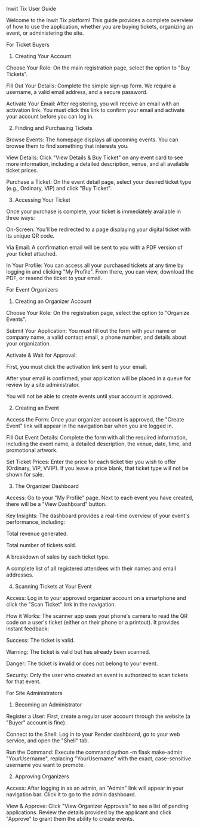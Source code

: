 Inwit Tix User Guide

Welcome to the Inwit Tix platform! This guide provides a complete overview of how to use the application, whether you are buying tickets, organizing an event, or administering the site.

For Ticket Buyers

1. Creating Your Account

Choose Your Role: On the main registration page, select the option to "Buy Tickets".

Fill Out Your Details: Complete the simple sign-up form. We require a username, a valid email address, and a secure password.

Activate Your Email: After registering, you will receive an email with an activation link. You must click this link to confirm your email and activate your account before you can log in.

2. Finding and Purchasing Tickets

Browse Events: The homepage displays all upcoming events. You can browse them to find something that interests you.

View Details: Click "View Details & Buy Ticket" on any event card to see more information, including a detailed description, venue, and all available ticket prices.

Purchase a Ticket: On the event detail page, select your desired ticket type (e.g., Ordinary, VIP) and click "Buy Ticket".

3. Accessing Your Ticket

Once your purchase is complete, your ticket is immediately available in three ways:

On-Screen: You'll be redirected to a page displaying your digital ticket with its unique QR code.

Via Email: A confirmation email will be sent to you with a PDF version of your ticket attached.

In Your Profile: You can access all your purchased tickets at any time by logging in and clicking "My Profile". From there, you can view, download the PDF, or resend the ticket to your email.

For Event Organizers

1. Creating an Organizer Account

Choose Your Role: On the registration page, select the option to "Organize Events".

Submit Your Application: You must fill out the form with your name or company name, a valid contact email, a phone number, and details about your organization.

Activate & Wait for Approval:

First, you must click the activation link sent to your email.

After your email is confirmed, your application will be placed in a queue for review by a site administrator.

You will not be able to create events until your account is approved.

2. Creating an Event

Access the Form: Once your organizer account is approved, the "Create Event" link will appear in the navigation bar when you are logged in.

Fill Out Event Details: Complete the form with all the required information, including the event name, a detailed description, the venue, date, time, and promotional artwork.

Set Ticket Prices: Enter the price for each ticket tier you wish to offer (Ordinary, VIP, VVIP). If you leave a price blank, that ticket type will not be shown for sale.

3. The Organizer Dashboard

Access: Go to your "My Profile" page. Next to each event you have created, there will be a "View Dashboard" button.

Key Insights: The dashboard provides a real-time overview of your event's performance, including:

Total revenue generated.

Total number of tickets sold.

A breakdown of sales by each ticket type.

A complete list of all registered attendees with their names and email addresses.

4. Scanning Tickets at Your Event

Access: Log in to your approved organizer account on a smartphone and click the "Scan Ticket" link in the navigation.

How it Works: The scanner app uses your phone's camera to read the QR code on a user's ticket (either on their phone or a printout). It provides instant feedback:

Success: The ticket is valid.

Warning: The ticket is valid but has already been scanned.

Danger: The ticket is invalid or does not belong to your event.

Security: Only the user who created an event is authorized to scan tickets for that event.

For Site Administrators

1. Becoming an Administrator

Register a User: First, create a regular user account through the website (a "Buyer" account is fine).

Connect to the Shell: Log in to your Render dashboard, go to your web service, and open the "Shell" tab.

Run the Command: Execute the command python -m flask make-admin "YourUsername", replacing "YourUsername" with the exact, case-sensitive username you want to promote.

2. Approving Organizers

Access: After logging in as an admin, an "Admin" link will appear in your navigation bar. Click it to go to the admin dashboard.

View & Approve: Click "View Organizer Approvals" to see a list of pending applications. Review the details provided by the applicant and click "Approve" to grant them the ability to create events.
